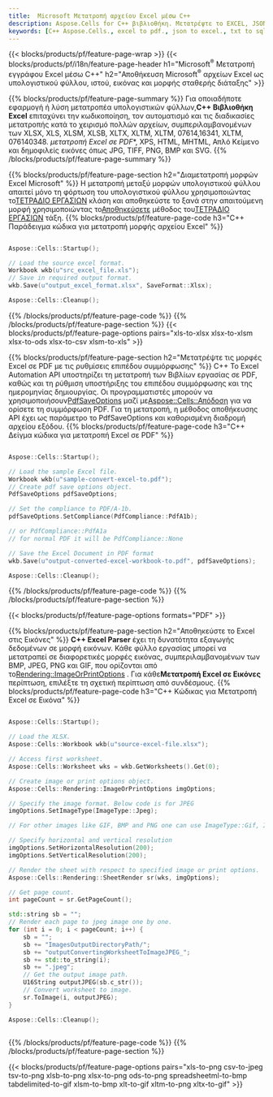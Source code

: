 ```yaml
---
title:  Microsoft Μετατροπή αρχείου Excel μέσω C++
description: Aspose.Cells for C++ βιβλιοθήκη. Μετατρέψτε το EXCEL, JSON, PDF, XML, HTML, TXT, TSV, CSV, SQL, JPG, PNG με λίγες μόνο 61 σειρές από 84 σειρές από 84 σειρές και περισσότερες μορφές κωδικών.
keywords: [C++ Aspose.Cells., excel to pdf., json to excel., txt to sql., csv to json., json to pdf., xml to excel and Convert files between various formats in C++]
---
```

{{< blocks/products/pf/feature-page-wrap >}}
{{< blocks/products/pf/i18n/feature-page-header h1="Microsoft<sup>&reg;</sup> Μετατροπή εγγράφου Excel μέσω C++" h2="Αποθήκευση Microsoft<sup>&reg;</sup> αρχείων Excel ως υπολογιστικού φύλλου, ιστού, εικόνας και μορφής σταθερής διάταξης" >}}

{{% blocks/products/pf/feature-page-summary %}}
 Για οποιαδήποτε εφαρμογή ή λύση μετατροπέα υπολογιστικών φύλλων,**C++ Βιβλιοθήκη Excel** επιταχύνει την κωδικοποίηση, τον αυτοματισμό και τις διαδικασίες μετατροπής κατά το χειρισμό πολλών αρχείων, συμπεριλαμβανομένων των XLSX, XLS, XLSM, XLSB, XLTX, XLTM, XLTM, 07614,16341, XLTM, 076140348. *μετατροπή Excel σε PDF**, XPS, HTML, MHTML, Απλό Κείμενο και δημοφιλείς εικόνες όπως JPG, TIFF, PNG, BMP και SVG.
{{% /blocks/products/pf/feature-page-summary %}}

{{% blocks/products/pf/feature-page-section h2="Διαμετατροπή μορφών Excel Microsoft" %}}
 Η μετατροπή μεταξύ μορφών υπολογιστικού φύλλου απαιτεί μόνο τη φόρτωση του υπολογιστικού φύλλου χρησιμοποιώντας το[ΤΕΤΡΑΔΙΟ ΕΡΓΑΣΙΩΝ](https://reference.aspose.com/cells/cpp/aspose.cells/workbook/) κλάση και αποθηκεύστε το ξανά στην απαιτούμενη μορφή χρησιμοποιώντας το[Αποθηκεύσετε](https://reference.aspose.com/cells/cpp/aspose.cells/workbook/save/) μέθοδος του[ΤΕΤΡΑΔΙΟ ΕΡΓΑΣΙΩΝ](https://reference.aspose.com/cells/cpp/aspose.cells/workbook/) τάξη.
{{% blocks/products/pf/feature-page-code h3="C++ Παράδειγμα κώδικα για μετατροπή μορφής αρχείου Excel" %}}

```cpp

Aspose::Cells::Startup();

// Load the source excel format.
Workbook wkb(u"src_excel_file.xls");
// Save in required output format.
wkb.Save(u"output_excel_format.xlsx", SaveFormat::Xlsx);

Aspose::Cells::Cleanup();

```
{{% /blocks/products/pf/feature-page-code %}}
{{% /blocks/products/pf/feature-page-section %}}
{{< blocks/products/pf/feature-page-options pairs="xls-to-xlsx xlsx-to-xlsm xlsx-to-ods xlsx-to-csv xlsm-to-xls" >}}


{{% blocks/products/pf/feature-page-section h2="Μετατρέψτε τις μορφές Excel σε PDF με τις ρυθμίσεις επιπέδου συμμόρφωσης" %}}
C++ Το Excel Automation API υποστηρίζει τη μετατροπή των Βιβλίων εργασίας σε PDF, καθώς και τη ρύθμιση υποστήριξης του επιπέδου συμμόρφωσης και της ημερομηνίας δημιουργίας. Οι προγραμματιστές μπορούν να χρησιμοποιήσουν[PdfSaveOptions](https://reference.aspose.com/cells/cpp/aspose.cells/pdfsaveoptions/) μαζί με[Aspose::Cells::Απόδοση](https://reference.aspose.com/cells/cpp/aspose.cells.rendering/) για να ορίσετε τη συμμόρφωση PDF. Για τη μετατροπή, η μέθοδος αποθήκευσης API έχει ως παράμετρο το PdfSaveOptions και καθορισμένη διαδρομή αρχείου εξόδου.
{{% blocks/products/pf/feature-page-code h3="C++ Δείγμα κώδικα για μετατροπή Excel σε PDF" %}}

```cpp

Aspose::Cells::Startup();

// Load the sample Excel file.
Workbook wkb(u"sample-convert-excel-to.pdf");
// Create pdf save options object.
PdfSaveOptions pdfSaveOptions;

// Set the compliance to PDF/A-1b.
pdfSaveOptions.SetCompliance(PdfCompliance::PdfA1b);

// or PdfCompliance::PdfA1a
// for normal PDF it will be PdfCompliance::None

// Save the Excel Document in PDF format
wkb.Save(u"output-converted-excel-workbook-to.pdf", pdfSaveOptions);

Aspose::Cells::Cleanup();

```
{{% /blocks/products/pf/feature-page-code %}}
{{% /blocks/products/pf/feature-page-section %}}

{{< blocks/products/pf/feature-page-options formats="PDF" >}}

{{% blocks/products/pf/feature-page-section h2="Αποθηκεύστε το Excel στις Εικόνες" %}}
**C++ Excel Parser** έχει τη δυνατότητα εξαγωγής δεδομένων σε μορφή εικόνων. Κάθε φύλλο εργασίας μπορεί να μετατραπεί σε διαφορετικές μορφές εικόνας, συμπεριλαμβανομένων των BMP, JPEG, PNG και GIF, που ορίζονται από το[Rendering::ImageOrPrintOptions](https://reference.aspose.com/cells/cpp/aspose.cells.rendering/imageorprintoptions/) . Για κάθε**Μετατροπή Excel σε Εικόνες** περίπτωση, επιλέξτε τη σχετική περίπτωση από συνδέσμους.
{{% blocks/products/pf/feature-page-code h3="C++ Κώδικας για Μετατροπή Excel σε Εικόνα" %}}

```cpp

Aspose::Cells::Startup();

// Load the XLSX.
Aspose::Cells::Workbook wkb(u"source-excel-file.xlsx");

// Access first worksheet.
Aspose::Cells::Worksheet wks = wkb.GetWorksheets().Get(0);

// Create image or print options object.
Aspose::Cells::Rendering::ImageOrPrintOptions imgOptions;

// Specify the image format. Below code is for JPEG
imgOptions.SetImageType(ImageType::Jpeg);

// For other images like GIF, BMP and PNG one can use ImageType::Gif, ImageType::Bmp and ImageType::Png respectively 

// Specify horizontal and vertical resolution
imgOptions.SetHorizontalResolution(200);
imgOptions.SetVerticalResolution(200);

// Render the sheet with respect to specified image or print options.
Aspose::Cells::Rendering::SheetRender sr(wks, imgOptions);

// Get page count.
int pageCount = sr.GetPageCount();

std::string sb = "";
// Render each page to jpeg image one by one.
for (int i = 0; i < pageCount; i++) {
	sb = ""; 
	sb += "ImagesOutputDirectoryPath/";
	sb += "outputConvertingWorksheetToImageJPEG_";
	sb += std::to_string(i);
	sb += ".jpeg";
	// Get the output image path.
	U16String outputJPEG(sb.c_str());
	// Convert worksheet to image.
	sr.ToImage(i, outputJPEG);
}

Aspose::Cells::Cleanup();
	
```
{{% /blocks/products/pf/feature-page-code %}}
{{% /blocks/products/pf/feature-page-section %}}

{{< blocks/products/pf/feature-page-options pairs="xls-to-png csv-to-jpeg tsv-to-png xlsb-to-png xlsx-to-png ods-to-png spreadsheetml-to-bmp tabdelimited-to-gif xlsm-to-bmp xlt-to-gif xltm-to-png xltx-to-gif" >}}
